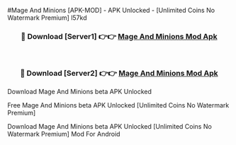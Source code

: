 #Mage And Minions [APK-MOD] - APK Unlocked - [Unlimited Coins No Watermark Premium] l57kd



<div align="center">

<h3>🔴 Download [Server1] 👉👉 <a href="https://momento.my/?title=Mage_And_Minions">Mage And Minions Mod Apk</a></h3><br>

<h3>🔴 Download [Server2] 👉👉 <a href="https://momento.my/?title=Mage_And_Minions">Mage And Minions Mod Apk</a></h3>
</div>



Download Mage And Minions beta APK Unlocked

Free Mage And Minions beta APK Unlocked [Unlimited Coins No Watermark Premium]

Download Mage And Minions beta APK Unlocked [Unlimited Coins No Watermark Premium] Mod For Android
